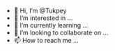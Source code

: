- 👋 Hi, I’m @Tukpey
- 👀 I’m interested in ...
- 🌱 I’m currently learning ...
- 💞️ I’m looking to collaborate on ...
- 📫 How to reach me ...

<!---
Tukpey/Tukpey is a ✨ special ✨ repository because its `README.md` (this file) appears on your GitHub profile.
You can click the Preview link to take a look at your changes.
--->
